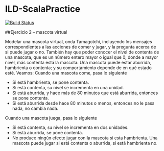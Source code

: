 # ILD-ScalaPractice
[![Build Status](https://travis-ci.org/bossiernesto/ILD-ScalaPractice.svg?branch=master)](https://travis-ci.org/bossiernesto/ILD-ScalaPractice)

##Ejercicio 2 – mascota virtual

Modelar una mascota virtual, onda Tamagotchi, incluyendo los mensajes correspondientes a las
acciones de comer y jugar, y la pregunta acerca de si puede jugar o no.
También hay que poder conocer el nivel de contenta de una mascota, que es un número entero
mayor o igual que 0, donde a mayor nivel, más contenta está la mascota.
Una mascota puede estar aburrida, hambrienta o contenta; y su comportamiento depende de en qué
estado esté. Veamos:
Cuando una mascota come, pasa lo siguiente
- Si está hambrienta, se pone contenta.
- Si está contenta, su nivel se incrementa en una unidad.
- Si está aburrida, y hace más de 80 minutos que está aburrida, entonces se pone contenta.
- Si está aburrida desde hace 80 minutos o menos, entonces no le pasa nada, no cambia nada.


Cuando una mascota juega, pasa lo siguiente
- Si está contenta, su nivel se incrementa en dos unidades.
- Si está aburrida, se pone contenta.
- No produce ningún efecto jugar con la mascota si esta hambrienta.
Una mascota puede jugar si está contenta o aburrida, si está hambrienta no.
